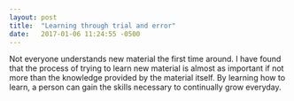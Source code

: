 ```yaml
---
layout: post
title:  "Learning through trial and error"
date:   2017-01-06 11:24:55 -0500
---
```



Not everyone understands new material the first time around. I have found that the process of trying to learn new material is almost as important if not more than the knowledge provided by the material itself. By learning how to learn, a person can gain the skills necessary to continually grow everyday. 
